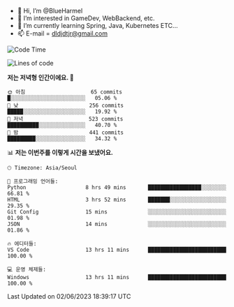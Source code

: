 - 👋 Hi, I’m @BlueHarmel
- 👀 I’m interested in GameDev, WebBackend, etc.
- 🌱 I’m currently learning Spring, Java, Kubernetes ETC...
- 📫 E-mail = dldjdtjr@gmail.com
  <!--START_SECTION:waka-->
![Code Time](http://img.shields.io/badge/Code%20Time-247%20hrs%2018%20mins-blue)

![Lines of code](https://img.shields.io/badge/%EC%A0%80%EB%8A%94%20%EC%97%AC%ED%83%9C%EA%B9%8C%EC%A7%80%20-38.4%20million%20%EC%A4%84%EC%9D%98%20%EC%BD%94%EB%93%9C%EB%A5%BC%20%EC%9E%91%EC%84%B1%ED%96%88%EC%96%B4%EC%9A%94.-blue)

**저는 저녁형 인간이에요. 🦉** 

```text
🌞 아침                     65 commits          █░░░░░░░░░░░░░░░░░░░░░░░░   05.06 % 
🌆 낮　                     256 commits         █████░░░░░░░░░░░░░░░░░░░░   19.92 % 
🌃 저녁                     523 commits         ██████████░░░░░░░░░░░░░░░   40.70 % 
🌙 밤　                     441 commits         █████████░░░░░░░░░░░░░░░░   34.32 % 
```


📊 **저는 이번주를 이렇게 시간을 보냈어요.** 

```text
🕑︎ Timezone: Asia/Seoul

💬 프로그래밍 언어들: 
Python                   8 hrs 49 mins       █████████████████░░░░░░░░   66.81 % 
HTML                     3 hrs 52 mins       ███████░░░░░░░░░░░░░░░░░░   29.35 % 
Git Config               15 mins             ░░░░░░░░░░░░░░░░░░░░░░░░░   01.98 % 
JSON                     14 mins             ░░░░░░░░░░░░░░░░░░░░░░░░░   01.86 % 

🔥 에디터들: 
VS Code                  13 hrs 11 mins      █████████████████████████   100.00 % 

💻 운영 체제들: 
Windows                  13 hrs 11 mins      █████████████████████████   100.00 % 
```


 Last Updated on 02/06/2023 18:39:17 UTC
<!--END_SECTION:waka-->
<!---
BlueHarmel/BlueHarmel is a ✨ special ✨ repository because its `README.md` (this file) appears on your GitHub profile.
You can click the Preview link to take a look at your changes.
--->

